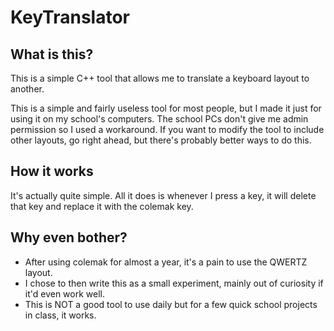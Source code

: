 # KeyTranslator
## What is this?
This is a simple C++ tool that allows me to translate a keyboard layout to another.

This is a simple and fairly useless tool for most people, but I made it just for using it on my school's computers.
The school PCs don't give me admin permission so I used a workaround.
If you want to modify the tool to include other layouts, go right ahead, but there's probably better ways to do this.

## How it works
It's actually quite simple. All it does is whenever I press a key, it will delete that key and replace it with the colemak key.

## Why even bother?
* After using colemak for almost a year, it's a pain to use the QWERTZ layout.
* I chose to then write this as a small experiment, mainly out of curiosity if it'd even work well.
* This is NOT a good tool to use daily but for a few quick school projects in class, it works.
